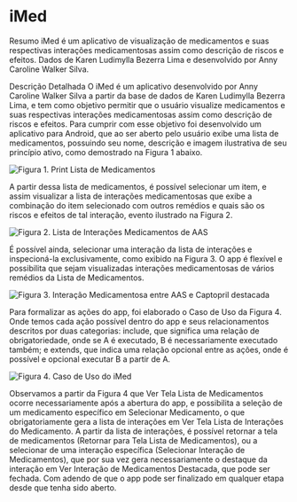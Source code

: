 # iMed

Resumo
iMed é um aplicativo de visualização de medicamentos e suas respectivas interações medicamentosas assim como descrição de riscos e efeitos. Dados de Karen Ludimylla Bezerra Lima e desenvolvido por Anny Caroline Walker Silva.



Descrição Detalhada
O iMed é um aplicativo desenvolvido por Anny Caroline Walker Silva a partir da base de dados de Karen Ludimylla Bezerra Lima, e tem como objetivo permitir que o usuário visualize medicamentos e suas respectivas interações medicamentosas assim como descrição de riscos e efeitos.
Para cumprir com esse objetivo foi desenvolvido um aplicativo para Android, que ao ser aberto pelo usuário exibe uma lista de medicamentos, possuindo seu nome, descrição e imagem ilustrativa de seu princípio ativo, como demostrado na Figura 1 abaixo.

![Figura 1. Print Lista de Medicamentos](https://github.com/silvandante/iMed/blob/master/Documenta%C3%A7%C3%A3o%20T%C3%A9cnica/Exemplo%20de%20Tela%20Lista%20de%20Medicamentos.jpg)

A partir dessa lista de medicamentos, é possível selecionar um item, e assim visualizar a lista de interações medicamentosas que exibe a combinação do item selecionado com outros remédios e quais são os riscos e efeitos de tal interação, evento ilustrado na Figura 2.

![Figura 2. Lista de Interações Medicamentos de AAS](https://github.com/silvandante/iMed/blob/master/Documenta%C3%A7%C3%A3o%20T%C3%A9cnica/Exemplo%20de%20Tela%20Lista%20de%20Intera%C3%A7%C3%B5es%20de%20Medicamento%20(AAS).jpg)

É possível ainda, selecionar uma interação da lista de interações e inspecioná-la exclusivamente, como exibido na Figura 3. O app é flexível e possibilita que sejam visualizadas interações medicamentosas de vários remédios da Lista de Medicamentos.

![Figura 3. Interação Medicamentosa entre AAS e Captopril destacada](https://github.com/silvandante/iMed/blob/master/Documenta%C3%A7%C3%A3o%20T%C3%A9cnica/Exemplo%20de%20Intera%C3%A7%C3%A3o%20de%20Medicamentos%20(AAS%20%2B%20CAPTOPRIL)%20Destacada.jpg)

Para formalizar as ações do app, foi elaborado o Caso de Uso da Figura 4. Onde temos cada ação possível dentro do app e seus relacionamentos descritos por duas categorias: include, que significa uma relação de obrigatoriedade, onde se A é executado, B é necessariamente executado também; e extends, que indica uma relação opcional entre as ações, onde é possível e opcional executar B a partir de A.

![Figura 4. Caso de Uso do iMed](https://github.com/silvandante/iMed/blob/master/Documenta%C3%A7%C3%A3o%20T%C3%A9cnica/Caso%20de%20Uso%20-%20iMed.jpeg)

Observamos a partir da Figura 4 que Ver Tela Lista de Medicamentos ocorre necessariamente após a abertura do app, e possibilita a seleção de um medicamento específico em Selecionar Medicamento, o que obrigatoriamente gera a lista de interações em Ver Tela Lista de Interações do Medicamento.
A partir da lista de interações, é possível retornar a tela de medicamentos (Retornar para Tela Lista de Medicamentos), ou a selecionar de uma interação específica (Selecionar Interação de Medicamentos), que por sua vez gera necessariamente o destaque da interação em Ver Interação de Medicamentos Destacada, que pode ser fechada. Com adendo de que o app pode ser finalizado em qualquer etapa desde que tenha sido aberto.

